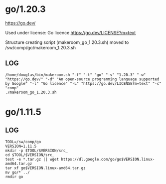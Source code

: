 go/1.20.3
========================

<https://go.dev/>

Used under license:
Go licence
<https://go.dev/LICENSE?m=text>

Structure creating script (makeroom_go_1.20.3.sh) moved to /sw/comp/go/makeroom_1.20.3.sh

LOG
---

    /home/douglas/bin/makeroom.sh "-f" "-t" "go" "-v" "1.20.3" "-w" "https://go.dev/" "-d" "An open-source programming language supported by Google" "-l" "Go licence" "-L" "https://go.dev/LICENSE?m=text" "-c" "comp"
    ./makeroom_go_1.20.3.sh
go/1.11.5
=========

LOG
---

    TOOL=/sw/comp/go
    VERSION=1.11.5
    mkdir -p $TOOL/$VERSION/src_
    cd $TOOL/$VERSION/src_
    test -e *.tar.gz || wget https://dl.google.com/go/go$VERSION.linux-amd64.tar.gz
    tar xf go$VERSION.linux-amd64.tar.gz
    mv go/* ../
    rmdir go
